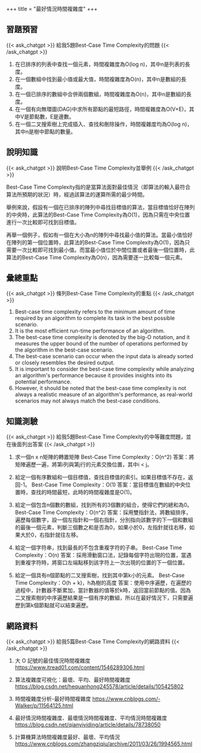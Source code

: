 +++
title = "最好情況時間複雜度"
+++
## 習題預習
{{< ask_chatgpt >}}
給我5題Best-Case Time Complexity的問題
{{< /ask_chatgpt >}}



1. 在已排序的列表中查找一個元素，時間複雜度為O(log n)，其中n是列表的長度。
2. 在一個數組中找到最小值或最大值，時間複雜度為O(n)，其中n是數組的長度。
3. 在一個已排序的數組中合併兩個數組，時間複雜度為O(n)，其中n是數組的長度。
4. 在一個有向無環圖(DAG)中求所有節點的最短路徑，時間複雜度為O(V+E)，其中V是節點數，E是邊數。
5. 在一個二叉搜索樹上完成插入、查找和刪除操作，時間複雜度均為O(log n)，其中n是樹中節點的數量。   

## 說明知識
{{< ask_chatgpt >}}
說明Best-Case Time Complexity並舉例
{{< /ask_chatgpt >}}



Best-Case Time Complexity指的是當算法面對最佳情況（即算法的輸入最符合算法所預期的狀況）時，經過該算法的運算所需的最少時間。

舉例來說，假設有一個在已排序的陣列中尋找目標值的算法，當目標值恰好在陣列的中央時，此算法的Best-Case Time Complexity為O(1)，因為只需在中央位置進行一次比較即可找到目標值。

再舉一個例子，假如有一個在大小為n的陣列中尋找最小值的算法。當最小值恰好在陣列的第一個位置時，此算法的Best-Case Time Complexity為O(1)，因為只需要一次比較即可找到最小值。而當最小值位於中間位置或者最後一個位置時，此算法的Best-Case Time Complexity為O(n)，因為需要逐一比較每一個元素。   

## 彙總重點
{{< ask_chatgpt >}}
條列Best-Case Time Complexity的重點
{{< /ask_chatgpt >}}



1. Best-case time complexity refers to the minimum amount of time required by an algorithm to complete its task in the best possible scenario. 
2. It is the most efficient run-time performance of an algorithm. 
3. The best-case time complexity is denoted by the big-O notation, and it measures the upper bound of the number of operations performed by the algorithm in the best-case scenario. 
4. The best-case scenario can occur when the input data is already sorted or closely resembles the desired output. 
5. It is important to consider the best-case time complexity while analyzing an algorithm's performance because it provides insights into its potential performance. 
6. However, it should be noted that the best-case time complexity is not always a realistic measure of an algorithm's performance, as real-world scenarios may not always match the best-case conditions.   

## 知識測驗
{{< ask_chatgpt >}}
給我5題Best-Case Time Complexity的中等難度問題，並在後面列出答案
{{< /ask_chatgpt >}}



1. 求一個n x n矩陣的轉置矩陣
Best-Case Time Complexity：O(n^2)
答案：將矩陣遍歷一遍，將第i列與第j行的元素交換位置，其中i < j。

2. 給定一個有序數組和一個目標值，查找目標值的索引。如果目標值不存在，返回-1。
Best-Case Time Complexity：O(1)
答案：當目標值在數組的中央位置時，查找的時間最短，此時的時間複雜度是O(1)。

3. 給定一個包含n個數的數組，找到所有的3個數的組合，使得它們的總和為0。
Best-Case Time Complexity：O(n^2)
答案：採用雙指針法，將數組排序，遍歷每個數字，設一個左指針和一個右指針，分別指向該數字的下一個和數組的最後一個元素，判斷三個數之和是否為0，如果小於0，左指針就往右移，如果大於0，右指針就往左移。

4. 給定一個字符串，找到最長的不包含重複字符的子串。
Best-Case Time Complexity：O(n)
答案：採用滑動窗口法，記錄每個字符出現的位置，當遇到重複字符時，將窗口左端點移到該字符上一次出現的位置的下一個位置。

5. 給定一個具有n個節點的二叉搜索樹，找到其中第k小的元素。
Best-Case Time Complexity：O(h + k)，h為樹的高度
答案：使用中序遍歷，在遍歷的過程中，計數器不斷累加，當計數器的值等於k時，返回當前節點的值。因為二叉搜索樹的中序遍歷結果是一個有序的數組，所以在最好情況下，只需要遍歷到第k個節點就可以結束遍歷。   

## 網路資料
{{< ask_chatgpt >}}
給我5篇Best-Case Time Complexity的網路資料
{{< /ask_chatgpt >}}



1. 大 O 記號的最佳情況時間複雜度
https://www.itread01.com/content/1546289306.html

2. 算法複雜度可視化：最壞、平均、最好時間複雜度
https://blog.csdn.net/hequanhong245578/article/details/105425802

3. 時間複雜度分析-最好時間複雜度
https://www.cnblogs.com/-Walker/p/11564125.html

4. 最好情況時間複雜度、最壞情況時間複雜度、平均情況時間複雜度
https://blog.csdn.net/qianyiyiding/article/details/78738050

5. 計算機算法時間複雜度最好、最壞、平均情況
https://www.cnblogs.com/zhangziqiu/archive/2011/03/26/1994565.html   

